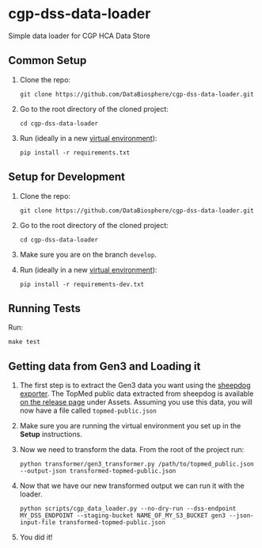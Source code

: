# cgp-dss-data-loader
Simple data loader for CGP HCA Data Store

## Common Setup
1. Clone the repo:

   `git clone https://github.com/DataBiosphere/cgp-dss-data-loader.git`

2. Go to the root directory of the cloned project:
   
   `cd cgp-dss-data-loader`

3. Run (ideally in a new [virtual environment](https://docs.python.org/3/tutorial/venv.html)):

   `pip install -r requirements.txt`

## Setup for Development
1. Clone the repo:

   `git clone https://github.com/DataBiosphere/cgp-dss-data-loader.git`
  
2. Go to the root directory of the cloned project:
   
   `cd cgp-dss-data-loader`
   
3. Make sure you are on the branch `develop`.
  
4. Run (ideally in a new [virtual environment](https://docs.python.org/3/tutorial/venv.html)):

   `pip install -r requirements-dev.txt`

## Running Tests
Run:

`make test`

## Getting data from Gen3 and Loading it

1. The first step is to extract the Gen3 data you want using the 
   [sheepdog exporter](https://github.com/david4096/sheepdog-exporter). The TopMed public data extracted
   from sheepdog is available [on the release page](https://github.com/david4096/sheepdog-exporter/releases/tag/0.3.1)
   under Assets. Assuming you use this data, you will now have a file called `topmed-public.json`
   
2. Make sure you are running the virtual environment you set up in the **Setup** instructions.

3. Now we need to transform the data. From the root of the project run:
   
   `python transformer/gen3_transformer.py /path/to/topmed_public.json --output-json transformed-topmed-public.json` 
   
4. Now that we have our new transformed output we can run it with the loader.

   `python scripts/cgp_data_loader.py --no-dry-run --dss-endpoint MY_DSS_ENDPOINT --staging-bucket NAME_OF_MY_S3_BUCKET gen3 --json-input-file transformed-topmed-public.json`
   
5. You did it!
